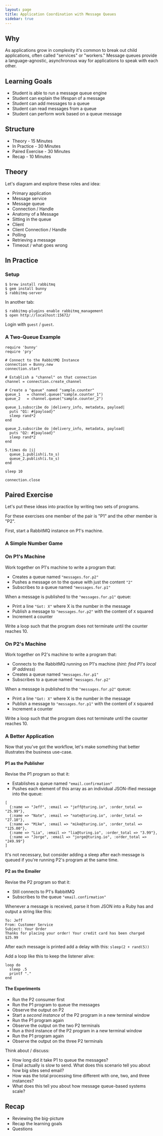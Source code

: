 ```yaml
---
layout: page
title: Application Coordination with Message Queues
sidebar: true
---
```


## Why

As applications grow in complexity it's common to break out child applications, often called "services" or "workers." Message queues provide a language-agnostic, asynchronous way for applications to speak with each other.

## Learning Goals

* Student is able to run a message queue engine
* Student can explain the lifespan of a message
* Student can add messages to a queue
* Student can read messages from a queue
* Student can perform work based on a queue message

## Structure

* Theory - 15 Minutes
* In Practice - 30 Minutes
* Paired Exercise - 30 Minutes
* Recap - 10 Minutes

## Theory

Let's diagram and explore these roles and idea:

* Primary application
* Message service
* Message queue
* Connection / Handle
* Anatomy of a Message
* Sitting in the queue
* Client
* Client Connection / Handle
* Polling
* Retrieving a message
* Timeout / what goes wrong

## In Practice

### Setup

```
$ brew install rabbitmq
$ gem install bunny
$ rabbitmq-server
```

In another tab:

```
$ rabbitmq-plugins enable rabbitmq_management
$ open http://localhost:15672/
```

Login with `guest` / `guest`.

### A Two-Queue Example

```
require 'bunny'
require 'pry'

# Connect to the RabbitMQ Instance
connection = Bunny.new
connection.start

# Establish a "channel" on that connection
channel = connection.create_channel

# Create a "queue" named "sample.counter"
queue_1   = channel.queue("sample.counter_1")
queue_2   = channel.queue("sample.counter_2")

queue_1.subscribe do |delivery_info, metadata, payload|
  puts "Q1: #{payload}"
  sleep rand*2
end

queue_2.subscribe do |delivery_info, metadata, payload|
  puts "Q2: #{payload}"
  sleep rand*2
end

5.times do |i|
  queue_1.publish(i.to_s)
  queue_2.publish(i.to_s)
end

sleep 10

connection.close
```

## Paired Exercise

Let's put these ideas into practice by writing two sets of programs.

For these exercises one member of the pair is "P1" and the other member is "P2".

First, start a RabbitMQ instance on P1's machine.

### A Simple Number Game

### On P1's Machine

Work together on P1's machine to write a program that:

* Creates a queue named `"messages.for.p2"`
* Pushes a message on to the queue with just the content `"2"`
* Subscribes to a queue named `"messages.for.p1"`

When a message is published to the `"messages.for.p1"` queue:

* Print a line `"Got: X"` where X is the number in the message
* Publish a message to `"messages.for.p2"` with the content of `X` squared
* Increment a counter

Write a loop such that the program does not terminate until the counter reaches 10.

### On P2's Machine

Work together on P2's machine to write a program that:

* Connects to the RabbitMQ running on P1's machine (*hint: find P1's local IP address*)
* Creates a queue named `"messages.for.p1"`
* Subscribes to a queue named `"messages.for.p2"`

When a message is published to the `"messages.for.p2"` queue:

* Print a line `"Got: X"` where X is the number in the message
* Publish a message to `"messages.for.p1"` with the content of `X` squared
* Increment a counter

Write a loop such that the program does not terminate until the counter reaches 10.

### A Better Application

Now that you've got the workflow, let's make something that better illustrates the business use-case.

#### P1 as the Publisher

Revise the P1 program so that it:

* Establishes a queue named `"email.confirmation"`
* Pushes each element of this array as an individual JSON-ified message into the queue:

```
[
  {:name => "Jeff", :email => "jeff@turing.io", :order_total => "25.99"},
  {:name => "Nate", :email => "nate@turing.io", :order_total => "27.10"},
  {:name => "Mike", :email => "mike@turing.io", :order_total => "125.00"},
  {:name => "Lia", :email => "lia@turing.io", :order_total => "3.99"},
  {:name => "Jorge", :email => "jorge@turing.io", :order_total => "249.99"}
]
```

It's not necessary, but consider adding a sleep after each message is queued if you're running P2's program at the same time.

#### P2 as the Emailer

Revise the P2 program so that it:

* Still connects to P1's RabbitMQ
* Subscribes to the queue `"email.confirmation"`

Whenever a message is received, parse it from JSON into a Ruby has and output a string like this:

```
To: Jeff
From: Customer Service
Subject: Your Order
Thanks for placing your order! Your credit card has been charged $25.99
```

After each message is printed add a delay with this: `sleep(2 + rand(5))`

Add a loop like this to keep the listener alive:

```
loop do
  sleep .5
  printf "."
end
```

#### The Experiments

* Run the P2 consumer first
* Run the P1 program to queue the messages
* Observe the output on P2
* Start a *second instance* of the P2 program in a new terminal window
* Run the P1 program again
* Observe the output on the two P2 terminals
* Run a third instance of the P2 program in a new terminal window
* Run the P1 program again
* Observe the output on the three P2 terminals

Think about / discuss:

* How long did it take P1 to queue the messages?
* Email actually is slow to send. What does this scenario tell you about how big sites send email?
* How was the total processing time different with one, two, and three instances?
* What does this tell you about how message queue-based systems scale?

## Recap

* Reviewing the big-picture
* Recap the learning goals
* Questions
